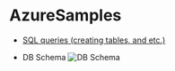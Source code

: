 # AzureSamples

* [SQL queries (creating tables, and etc.)](https://github.com/ruslanlbondar/AzureSamples/tree/master/AzureSQL.Recommender/Assets/Queries)

*  DB Schema
![DB Schema](https://github.com/ruslanlbondar/AzureSamples/raw/master/AzureSQL.Recommender/Assets/db.png)